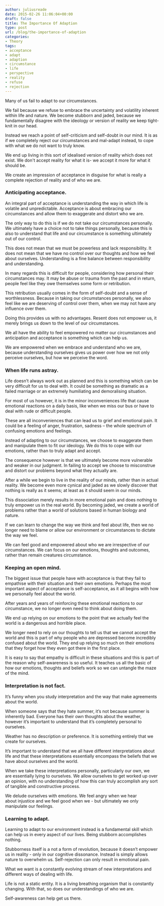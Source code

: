 ```yaml
---
author: juliusreade
date: 2015-02-26 11:06:04+00:00
draft: false
title: The Importance Of Adaption
type: post
url: /blog/the-importance-of-adaption
categories:
- Theory
tags:
- acceptance
- adapt
- adaption
- circumstance
- life
- perspective
- reality
- refuse
- rejection
---
```


Many of us fail to adapt to our circumstances.

We fail because we refuse to embrace the uncertainty and volatility inherent within life and nature. We become stubborn and jaded, because we fundamentally disagree with the ideology or version of reality we keep tight-knit in our head.

Instead we reach a point of self-criticism and self-doubt in our mind. It is as if we completely reject our circumstances and mal-adapt instead, to cope with what we do not want to truly know.

<!-- more -->

We end up living in this sort of idealised version of reality which does not exist. We don't accept reality for what it is- we accept it more for what it should be.

We create an impression of acceptance in disguise for what is really a complete rejection of reality and of who we are.


### Anticipating acceptance.


An integral part of acceptance is understanding the way in which life is volatile and unpredictable. Acceptance is about embracing our circumstances and allow them to exaggerate and distort who we are.

The only way to do this is if we do not take our circumstances personally. We ultimately have a choice not to take things personally, because this is also to understand that life and our circumstance is something ultimately out of our control.

This does not mean that we must be powerless and lack responsibility. It does not mean that we have no control over our thoughts and how we feel about ourselves. Understanding is a fine balance between responsibility and understanding.

In many regards this is difficult for people, considering how personal their circumstances may. It may be abuse or trauma from the past and in return, people feel like they owe themselves some form or retribution.

This retribution usually comes in the form of self-doubt and a sense of worthlessness. Because in taking our circumstances personally, we also feel like we are deserving of control over them, when we may not have any influence over them.

Doing this provides us with no advantages. Resent does not empower us, it merely brings us down to the level of our circumstances.

We all have the ability to feel empowered no matter our circumstances and anticipation and acceptance is something which can help us.

We are empowered when we embrace and understand who we are, because understanding ourselves gives us power over how we not only perceive ourselves, but how we perceive the word.


### When life runs astray.


Life doesn’t always work out as planned and this is something which can be very difficult for us to deal with. It could be something as dramatic as a failed marriage or an extremely humiliating and demoralising situation.

For most of us however, it is in the minor inconveniences life that cause emotional reactions on a daily basis, like when we miss our bus or have to deal with rude or difficult people.

These are all inconveniences that can lead us to grief and emotional pain. It could be a feeling of anger, frustration, sadness – the whole spectrum of confusing emotions and feelings.

Instead of adapting to our circumstances, we choose to exaggerate them and manipulate them to fit our ideology. We do this to cope with our emotions, rather than to truly adapt and accept.

The consequence however is that we ultimately become more vulnerable and weaker in our judgment. In failing to accept we choose to misconstrue and distort our problems beyond what they actually are.

After a while we begin to live in the reality of our minds, rather than in actual reality. We become even more cynical and jaded as we slowly discover that nothing is really as it seems; at least as it should seem in our minds.

This dissociation merely results in more emotional pain and does nothing to truly empower us in the real world. By becoming jaded, we create a world of problems rather than a world of solutions based in human biology and nature.

If we can learn to change the way we think and feel about life, then we no longer need to blame or allow our environment or circumstances to dictate the way we feel.

We can feel good and empowered about who we are irrespective of our circumstances. We can focus on our emotions, thoughts and outcomes, rather than remain creatures circumstance.


### Keeping an open mind.


The biggest issue that people have with acceptance is that they fail to empathise with their situation and their own emotions. Perhaps the most important aspect of acceptance is self-acceptance, as it all begins with how we personally feel about the world.

After years and years of reinforcing these emotional reactions to our circumstance, we no longer even need to think about doing them.

We end up relying on our emotions to the point that we actually feel the world is a dangerous and horrible place.

We longer need to rely on our thoughts to tell us that we cannot accept the world and this is part of why people who are depressed become incredibly confused about the world. They end up relying so much on their emotions that they forget how they even got there in the first place.

It is easy to say that empathy is difficult in these situations and this is part of the reason why self-awareness is so useful. It teaches us all the basic of how our emotions, thoughts and beliefs work so we can untangle the maze of the mind.


### Interpretation is not fact.


It’s funny when you study interpretation and the way that make agreements about the world.

When someone says that they hate summer, it’s not because summer is inherently bad. Everyone has their own thoughts about the weather, however it’s important to understand that it’s completely personal to ourselves.

Weather has no description or preference. It is something entirely that we create for ourselves.

It’s important to understand that we all have different interpretations about life and that these interpretations essentially encompass the beliefs that we have about ourselves and the world.

When we take these interpretations personally, particularly our own, we are essentially lying to ourselves. We allow ourselves to get worked up over an opinion, with no understanding of how this can truly accomplish any sort of tangible and constructive process.

We delude ourselves with emotions. We feel angry when we hear about injustice and we feel good when we - but ultimately we only manipulate our feelings.


### Learning to adapt.


Learning to adapt to our environment instead is a fundamental skill which can help us in every aspect of our lives. Being stubborn accomplishes nothing.

Stubborness itself is a not a form of revolution, because it doesn’t empower us in reality - only in our cognitive dissonance. Instead is simply allows nature to overwhelm us. Self-rejection can only result in emotional pain.

What we want is a constantly evolving stream of new interpretations and different ways of dealing with life.

Life is not a static entity. It is a living breathing organism that is constantly changing. With that, so does our understandings of who we are.

Self-awareness can help get us there.




